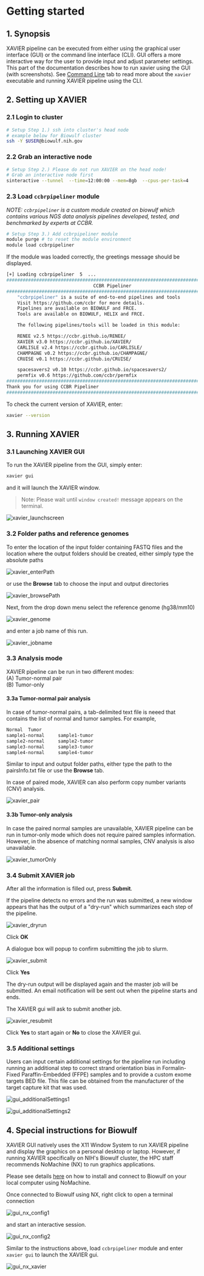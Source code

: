 # Getting started

## 1. Synopsis

XAVIER pipeline can be executed from either using the graphical user interface (GUI) or the command line interface (CLI). GUI offers a more interactive way for the user to provide input and adjust parameter settings.
This part of the documentation describes how to run xavier using the GUI (with screenshots). See [Command Line](run.md) tab to read more about the `xavier` executable and running XAVIER pipeline using the CLI.

## 2. Setting up XAVIER

### 2.1 Login to cluster

```bash
# Setup Step 1.) ssh into cluster's head node
# example below for Biowulf cluster
ssh -Y $USER@biowulf.nih.gov
```

### 2.2 Grab an interactive node

```bash
# Setup Step 2.) Please do not run XAVIER on the head node!
# Grab an interactive node first
sinteractive --tunnel  --time=12:00:00 --mem=8gb  --cpus-per-task=4
```

### 2.3 Load `ccbrpipeliner` module

_NOTE: `ccbrpipeliner` is a custom module created on biowulf which contains various NGS data analysis pipelines developed, tested, and benchmarked by experts at CCBR._

```bash
# Setup Step 3.) Add ccbrpipeliner module
module purge # to reset the module environment
module load ccbrpipeliner
```

If the module was loaded correctly, the greetings message should be displayed.

```bash
[+] Loading ccbrpipeliner  5  ...
###########################################################################
                                CCBR Pipeliner
###########################################################################
    "ccbrpipeliner" is a suite of end-to-end pipelines and tools
    Visit https://github.com/ccbr for more details.
    Pipelines are available on BIOWULF and FRCE.
    Tools are available on BIOWULF, HELIX and FRCE.

    The following pipelines/tools will be loaded in this module:

    RENEE v2.5 https://ccbr.github.io/RENEE/
    XAVIER v3.0 https://ccbr.github.io/XAVIER/
    CARLISLE v2.4 https://ccbr.github.io/CARLISLE/
    CHAMPAGNE v0.2 https://ccbr.github.io/CHAMPAGNE/
    CRUISE v0.1 https://ccbr.github.io/CRUISE/

    spacesavers2 v0.10 https://ccbr.github.io/spacesavers2/
    permfix v0.6 https://github.com/ccbr/permfix
###########################################################################
Thank you for using CCBR Pipeliner
###########################################################################
```

To check the current version of XAVIER, enter:

```bash
xavier --version
```

## 3. Running XAVIER

### 3.1 Launching XAVIER GUI

To run the XAVIER pipeline from the GUI, simply enter:

```bash
xavier gui
```

and it will launch the XAVIER window.

> Note: Please wait until `window created!` message appears on the terminal.

![xavier_launchscreen](images/gui_launch.png)

### 3.2 Folder paths and reference genomes

To enter the location of the input folder containing FASTQ files and the location where the output folders should be created, either simply type the absolute paths

![xavier_enterPath](images/gui_path.png)

or use the **Browse** tab to choose the input and output directories

![xavier_browsePath](images/gui_browse.png)

Next, from the drop down menu select the reference genome (hg38/mm10)

![xavier_genome](images/gui_genome.png)

and enter a job name of this run.

![xavier_jobname](images/gui_jobname.png)

### 3.3 Analysis mode

XAVIER pipeline can be run in two different modes:\
(A) Tumor-normal pair \
(B) Tumor-only

#### 3.3a Tumor-normal pair analysis

In case of tumor-normal pairs, a tab-delimited text file is neeed that contains the list of normal and tumor samples. For example,

```bash
Normal  Tumor
sample1-normal     sample1-tumor
sample2-normal     sample2-tumor
sample3-normal     sample3-tumor
sample4-normal     sample4-tumor
```

Similar to input and output folder paths, either type the path to the pairsInfo.txt file or use the **Browse** tab.

In case of paired mode, XAVIER can also perform copy number variants (CNV) analysis.

![xavier_pair](images/gui_pair.png)

#### 3.3b Tumor-only analysis

In case the paired normal samples are unavailable, XAVIER pipeline can be run in tumor-only mode which does not require paired samples information. However, in the absence of matching normal samples, CNV analysis is also unavailable.

![xavier_tumorOnly](images/gui_tumorOnly.png)

### 3.4 Submit XAVIER job

After all the information is filled out, press **Submit**.

If the pipeline detects no errors and the run was submitted, a new window appears that has the output of a "dry-run" which summarizes each step of the pipeline.

![xavier_dryrun](images/gui_dryrun.png)

Click **OK**

A dialogue box will popup to confirm submitting the job to slurm.

![xavier_submit](images/gui_submit.png)

Click **Yes**

The dry-run output will be displayed again and the master job will be submitted.
An email notification will be sent out when the pipeline starts and ends.

The XAVIER gui will ask to submit another job.

![xavier_resubmit](images/gui_resubmit.png)

Click **Yes** to start again or **No** to close the XAVIER gui.

### 3.5 Additional settings

Users can input certain additional settings for the pipeline run including running an additional step to correct strand orientation bias in Formalin-Fixed Paraffin-Embedded (FFPE) samples and to provide a custom exome targets BED file. This file can be obtained from the manufacturer of the target capture kit that was used.

![gui_additionalSettings1](images/gui_additionalSettings1.png)

![gui_additionalSettings2](images/gui_additionalSettings2.png)

## 4. Special instructions for Biowulf

XAVIER GUI natively uses the X11 Window System to run XAVIER pipeline and display the graphics on a personal desktop or laptop. However, if running XAVIER specifically on NIH's Biowulf cluster, the HPC staff recommends NoMachine (NX) to run graphics applications.

Please see details [here](https://hpc.nih.gov/docs/nx.html) on how to install and connect to Biowulf on your local computer using NoMachine.

Once connected to Biowulf using NX, right click to open a terminal connection

![gui_nx_config1](images/gui_nx_config1.png)

and start an interactive session.

![gui_nx_config2](images/gui_nx_config2.png)

Similar to the instructions above, load `ccbrpipeliner` module and enter `xavier gui` to launch the XAVIER gui.

![gui_nx_xavier](images/gui_nx_xavier.png)
